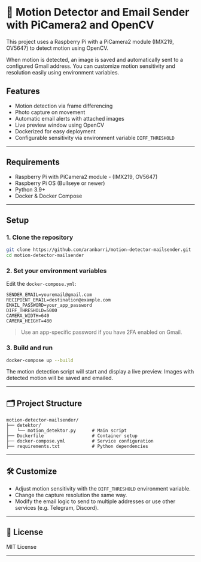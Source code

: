 # 📸 Motion Detector and Email Sender with PiCamera2 and OpenCV

This project uses a Raspberry Pi with a PiCamera2 module (IMX219, OV5647) to detect motion using OpenCV. 

When motion is detected, an image is saved and automatically sent to a configured Gmail address. You can customize motion sensitivity and resolution easily using environment variables.

##  Features
- Motion detection via frame differencing
- Photo capture on movement
- Automatic email alerts with attached images
- Live preview window using OpenCV
- Dockerized for easy deployment
- Configurable sensitivity via environment variable `DIFF_THRESHOLD`

---

##  Requirements
- Raspberry Pi with PiCamera2 module - (IMX219, OV5647)
- Raspberry Pi OS (Bullseye or newer)
- Python 3.9+
- Docker & Docker Compose

---

##  Setup

### 1. Clone the repository
```bash
git clone https://github.com/aranbarri/motion-detector-mailsender.git
cd motion-detector-mailsender
```

### 2. Set your environment variables

Edit the `docker-compose.yml`:

```env
SENDER_EMAIL=youremail@gmail.com
RECIPIENT_EMAIL=destination@example.com
EMAIL_PASSWORD=your_app_password
DIFF_THRESHOLD=5000
CAMERA_WIDTH=640
CAMERA_HEIGHT=480
```

> Use an app-specific password if you have 2FA enabled on Gmail.


### 3. Build and run
```bash
docker-compose up --build
```

The motion detection script will start and display a live preview. Images with detected motion will be saved and emailed.

---

## 🗂 Project Structure

```
motion-detector-mailsender/
├── detektor/
│   └── motion_detektor.py      # Main script
├── Dockerfile                  # Container setup
├── docker-compose.yml          # Service configuration
├── requirements.txt            # Python dependencies
```

---

## 🛠 Customize
- Adjust motion sensitivity with the `DIFF_THRESHOLD` environment variable.
- Change the capture resolution the same way.
- Modify the email logic to send to multiple addresses or use other services (e.g. Telegram, Discord).

---

## 📜 License
MIT License

---
